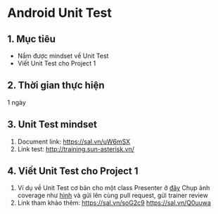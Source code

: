 # Android Unit Test
## 1. Mục tiêu
- Nắm được mindset về Unit Test
- Viết Unit Test cho Project 1

## 2. Thời gian thực hiện
 1 ngày

## 3. Unit Test mindset
1. Document link: https://sal.vn/uW6mSX
2. Link test: http://training.sun-asterisk.vn/

## 4. Viết Unit Test cho Project 1
1. Ví dụ về Unit Test cơ bản cho một class Presenter ở [đây](https://github.com/framgia/Training-Guideline/blob/master/Android/unit-test/CastDetailPresenterTest.kt)
    Chụp ảnh coverage như [hình](https://github.com/framgia/Training-Guideline/blob/master/Android/unit-test/CastDetailCoverage.png) và gửi lên cùng pull request, gửi trainer review
2. Link tham khảo thêm:
    https://sal.vn/soG2c9
    https://sal.vn/Q0uuwa
